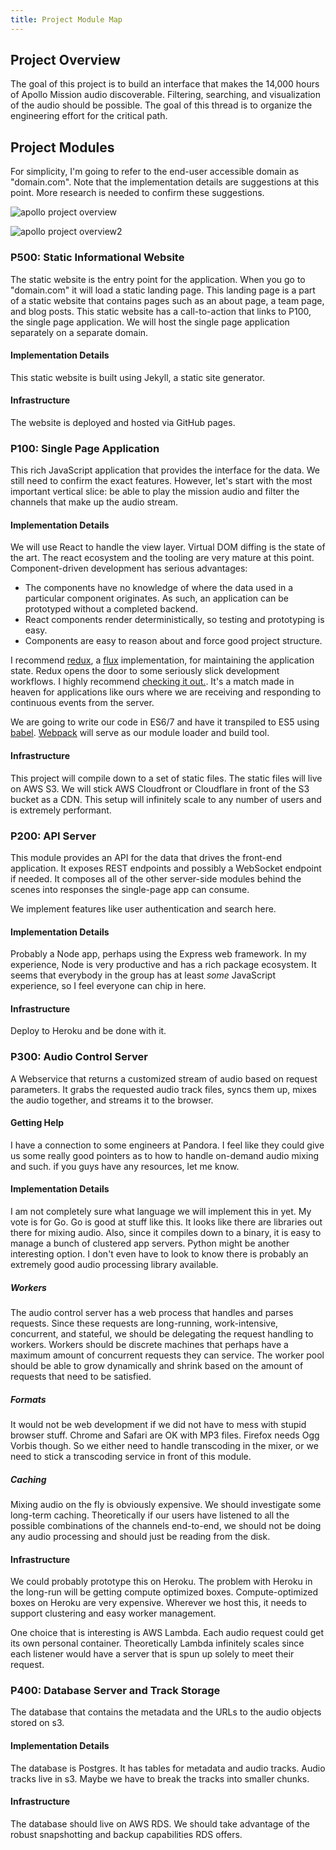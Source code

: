 ```yaml
---
title: Project Module Map
---
```


## Project Overview
The goal of this project is to build an interface that makes the 14,000 hours of Apollo Mission audio discoverable. Filtering, searching, and visualization of the audio should be possible. The goal of this thread is to organize the engineering effort for the critical path. 

## Project Modules 
For simplicity, I'm going to refer to the end-user accessible domain as "domain.com". Note that the implementation details are suggestions at this point. More research is needed to confirm these suggestions. 


![apollo project overview](https://cloud.githubusercontent.com/assets/2192970/9727095/aff5378a-55c0-11e5-8f5c-61b2a88686fb.png)

![apollo project overview2](https://cloud.githubusercontent.com/assets/2192970/9727098/b264e9ca-55c0-11e5-9b98-4e1f848a6e6c.png)


### P500: Static Informational Website
The static website is the entry point for the application. When you go to "domain.com" it will load a static landing page. This landing page is a part of a static website that contains pages such as an about page, a team page, and blog posts. This static website has a call-to-action that links to P100, the single page application. We will host the single page application separately on a separate domain. 

####  Implementation Details
This static website is built using Jekyll, a static site generator. 

#### Infrastructure
The website is deployed and hosted via GitHub pages.

### P100: Single Page Application
This rich JavaScript application that provides the interface for the data. We still need to confirm the exact features. However, let's start with the most important vertical slice: be able to play the mission audio and filter the channels that make up the audio stream. 

#### Implementation Details
We will use React to handle the view layer. Virtual DOM diffing is the state of the art. The react ecosystem and the tooling are very mature at this point. Component-driven development has serious advantages:
* The components have no knowledge of where the data used in a particular component originates. As such, an application can be prototyped without a completed backend.
* React components render deterministically, so testing and prototyping is easy.
* Components are easy to reason about and force good project structure. 

I recommend [redux][], a [flux][] implementation, for maintaining the application state. Redux opens the door to some seriously slick development workflows. I highly recommend [checking it out.](http://youtu.be/xsSnOQynTHs). It's a match made in heaven for applications like ours where we are receiving and responding to continuous events from the server.

We are going to write our code in ES6/7 and have it transpiled to ES5 using [babel][]. [Webpack][] will serve as our module loader and build tool. 

#### Infrastructure 
This project will compile down to a set of static files. The static files will live on AWS S3. We will stick AWS Cloudfront or Cloudflare in front of the S3 bucket as a CDN. This setup will infinitely scale to any number of users and is extremely performant. 

### P200: API Server
This module provides an API for the data that drives the front-end application. It exposes REST endpoints and possibly a WebSocket endpoint if needed. It composes all of the other server-side modules behind the scenes into responses the single-page app can consume. 

We implement features like user authentication and search here. 

#### Implementation Details
Probably a Node app, perhaps using the Express web framework. In my experience, Node is very productive and has a rich package ecosystem. It seems that everybody in the group has at least *some* JavaScript experience, so I feel everyone can chip in here. 

#### Infrastructure 
Deploy to Heroku and be done with it. 

### P300: Audio Control Server
A Webservice that returns a customized stream of audio based on request parameters. It grabs the requested audio track files, syncs them up, mixes the audio together, and streams it to the browser. 

#### Getting Help
I have a connection to some engineers at Pandora. I feel like they could give us some really good pointers as to how to handle on-demand audio mixing and such. if you guys have any resources, let me know. 

#### Implementation Details
I am not completely sure what language we will implement this in yet. My vote is for Go. Go is good at stuff like this. It looks like there are libraries out there for mixing audio. Also, since it compiles down to a binary, it is easy to manage a bunch of clustered app servers. Python might be another interesting option. I don't even have to look to know there is probably an extremely good audio processing library available. 

##### Workers
The audio control server has a web process that handles and parses requests. Since these requests are long-running, work-intensive, concurrent, and stateful, we should be delegating the request handling to workers. Workers should be discrete machines that perhaps have a maximum amount of concurrent requests they can service. The worker pool should be able to grow dynamically and shrink based on the amount of requests that need to be satisfied. 

##### Formats
It would not be web development if we did not have to mess with stupid browser stuff. Chrome and Safari are OK with MP3 files. Firefox needs Ogg Vorbis though. So we either need to handle transcoding in the mixer, or we need to stick a transcoding service in front of this module. 

##### Caching 
Mixing audio on the fly is obviously expensive. We should investigate some long-term caching. Theoretically if our users have listened to all the possible combinations of the channels end-to-end, we should not be doing any audio processing and should just be reading from the disk. 

#### Infrastructure
We could probably prototype this on Heroku. The problem with Heroku in the long-run will be getting compute optimized boxes. Compute-optimized boxes on Heroku are very expensive. Wherever we host this, it needs to support clustering and easy worker management. 

One choice that is interesting is AWS Lambda. Each audio request could get its own personal container. Theoretically Lambda infinitely scales since each listener would have a server that is spun up solely to meet their request. 

### P400: Database Server and Track Storage
The database that contains the metadata and the URLs to the audio objects stored on s3. 

#### Implementation Details
The database is Postgres. It has tables for metadata and audio tracks. Audio tracks live in s3. Maybe we have to break the tracks into smaller chunks. 

#### Infrastructure
The database should live on AWS RDS. We should take advantage of the robust snapshotting and backup capabilities RDS offers. 

[flux]: http://facebook.github.io/flux/docs/overview.html#content
[redux]: http://rackt.github.io/redux/index.html
[webpack]: http://webpack.github.io
[babel]: https://babeljs.io
